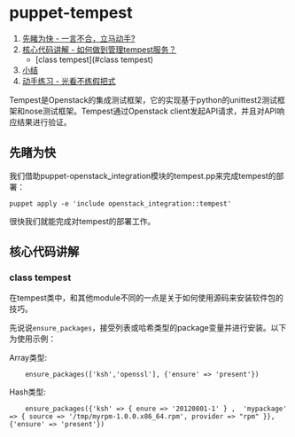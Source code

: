 # puppet-tempest

1. [先睹为快 - 一言不合，立马动手?](#先睹为快)
2. [核心代码讲解 - 如何做到管理tempest服务？](#核心代码讲解)
    - [class tempest](#class tempest)
3. [小结](##小结)
4. [动手练习 - 光看不练假把式](##动手练习)

Tempest是Openstack的集成测试框架，它的实现基于python的unittest2测试框架和nose测试框架。Tempest通过Openstack client发起API请求，并且对API响应结果进行验证。

## 先睹为快

我们借助puppet-openstack_integration模块的tempest.pp来完成tempest的部署：
```shell
puppet apply -e 'include openstack_integration::tempest'
```
很快我们就能完成对tempest的部署工作。

## 核心代码讲解

### class tempest

在tempest类中，和其他module不同的一点是关于如何使用源码来安装软件包的技巧。

先说说`ensure_packages`，接受列表或哈希类型的package变量并进行安装。以下为使用示例：

Array类型:

```puppet
    ensure_packages(['ksh','openssl'], {'ensure' => 'present'})
```

Hash类型:

```puppet
    ensure_packages({'ksh' => { enure => '20120801-1' } ,  'mypackage' => { source => '/tmp/myrpm-1.0.0.x86_64.rpm', provider => "rpm" }}, {'ensure' => 'present'})
```


